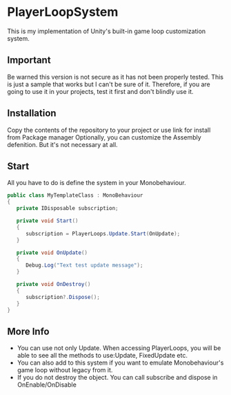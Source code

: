# PlayerLoopSystem
This is my implementation of Unity's built-in game loop customization system.

## Important
Be warned this version is not secure as it has not been properly tested. 
This is just a sample that works but I can't be sure of it. 
Therefore, if you are going to use it in your projects, test it first and don't blindly use it.

## Installation
Copy the contents of the repository to your project or use link for install from Package manager
Optionally, you can customize the Assembly defenition. But it's not necessary at all.

## Start
All you have to do is define the system in your Monobehaviour.

```cs
public class MyTemplateClass : MonoBehaviour
{
   private IDisposable subscription;

   private void Start()
   {
      subscription = PlayerLoops.Update.Start(OnUpdate);
   }

   private void OnUpdate()
   {
      Debug.Log("Text test update message");
   }

   private void OnDestroy()
   {
      subscription?.Dispose();
   }
}
```

## More Info
- You can use not only Update. When accessing PlayerLoops, you will be able to see all the methods to use:Update, FixedUpdate etc.
- You can also add to this system if you want to emulate Monobehaviour's game loop without legacy from it.
- If you do not destroy the object. You can call subscribe and dispose in OnEnable/OnDisable
